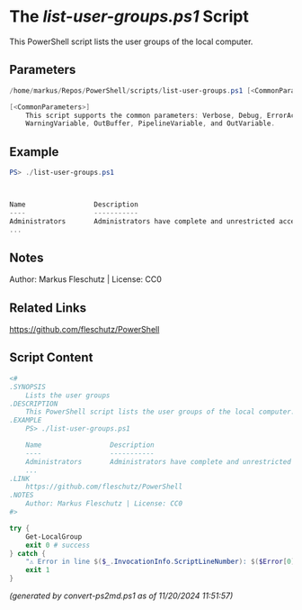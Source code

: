 The *list-user-groups.ps1* Script
===========================

This PowerShell script lists the user groups of the local computer.

Parameters
----------
```powershell
/home/markus/Repos/PowerShell/scripts/list-user-groups.ps1 [<CommonParameters>]

[<CommonParameters>]
    This script supports the common parameters: Verbose, Debug, ErrorAction, ErrorVariable, WarningAction, 
    WarningVariable, OutBuffer, PipelineVariable, and OutVariable.
```

Example
-------
```powershell
PS> ./list-user-groups.ps1



Name                 Description
----                 -----------
Administrators       Administrators have complete and unrestricted access to the computer/domain
...

```

Notes
-----
Author: Markus Fleschutz | License: CC0

Related Links
-------------
https://github.com/fleschutz/PowerShell

Script Content
--------------
```powershell
<#
.SYNOPSIS
	Lists the user groups
.DESCRIPTION
	This PowerShell script lists the user groups of the local computer.
.EXAMPLE
	PS> ./list-user-groups.ps1

	Name                 Description
	----                 -----------
	Administrators       Administrators have complete and unrestricted access to the computer/domain
	...
.LINK
	https://github.com/fleschutz/PowerShell
.NOTES
	Author: Markus Fleschutz | License: CC0
#>

try {
	Get-LocalGroup
	exit 0 # success
} catch {
	"⚠️ Error in line $($_.InvocationInfo.ScriptLineNumber): $($Error[0])"
	exit 1
}
```

*(generated by convert-ps2md.ps1 as of 11/20/2024 11:51:57)*
